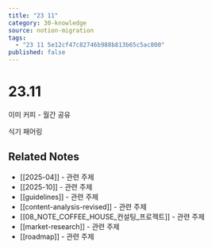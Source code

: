 ```yaml
---
title: "23 11"
category: 30-knowledge
source: notion-migration
tags:
  - "23 11 5e12cf47c82746b988b813b65c5ac800"
published: false
---
```


# 23.11

이미 커피 - 월간 공유

식기 패어링

## Related Notes
- [[2025-04]] - 관련 주제
- [[2025-10]] - 관련 주제
- [[guidelines]] - 관련 주제
- [[content-analysis-revised]] - 관련 주제
- [[08_NOTE_COFFEE_HOUSE_컨설팅_프로젝트]] - 관련 주제
- [[market-research]] - 관련 주제
- [[roadmap]] - 관련 주제
